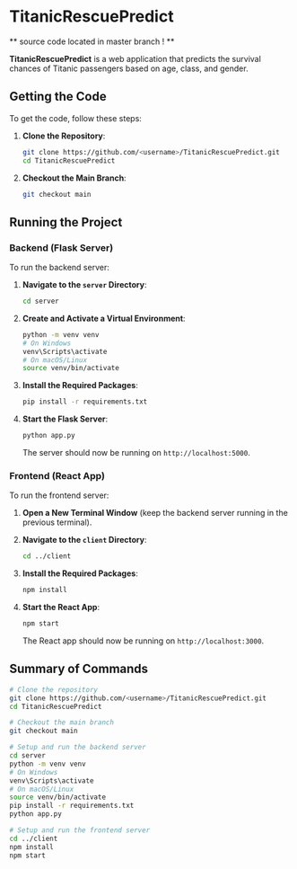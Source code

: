 # TitanicRescuePredict
** source code located in master branch ! **

**TitanicRescuePredict** is a web application that predicts the survival chances of Titanic passengers based on age, class, and gender.

## Getting the Code

To get the code, follow these steps:

1. **Clone the Repository**:

    ```bash
    git clone https://github.com/<username>/TitanicRescuePredict.git
    cd TitanicRescuePredict
    ```

2. **Checkout the Main Branch**:

    ```bash
    git checkout main
    ```

## Running the Project

### Backend (Flask Server)

To run the backend server:

1. **Navigate to the `server` Directory**:

    ```bash
    cd server
    ```

2. **Create and Activate a Virtual Environment**:

    ```bash
    python -m venv venv
    # On Windows
    venv\Scripts\activate
    # On macOS/Linux
    source venv/bin/activate
    ```

3. **Install the Required Packages**:

    ```bash
    pip install -r requirements.txt
    ```

4. **Start the Flask Server**:

    ```bash
    python app.py
    ```

    The server should now be running on `http://localhost:5000`.

### Frontend (React App)

To run the frontend server:

1. **Open a New Terminal Window** (keep the backend server running in the previous terminal).

2. **Navigate to the `client` Directory**:

    ```bash
    cd ../client
    ```

3. **Install the Required Packages**:

    ```bash
    npm install
    ```

4. **Start the React App**:

    ```bash
    npm start
    ```

    The React app should now be running on `http://localhost:3000`.

## Summary of Commands

```bash
# Clone the repository
git clone https://github.com/<username>/TitanicRescuePredict.git
cd TitanicRescuePredict

# Checkout the main branch
git checkout main

# Setup and run the backend server
cd server
python -m venv venv
# On Windows
venv\Scripts\activate
# On macOS/Linux
source venv/bin/activate
pip install -r requirements.txt
python app.py

# Setup and run the frontend server
cd ../client
npm install
npm start
